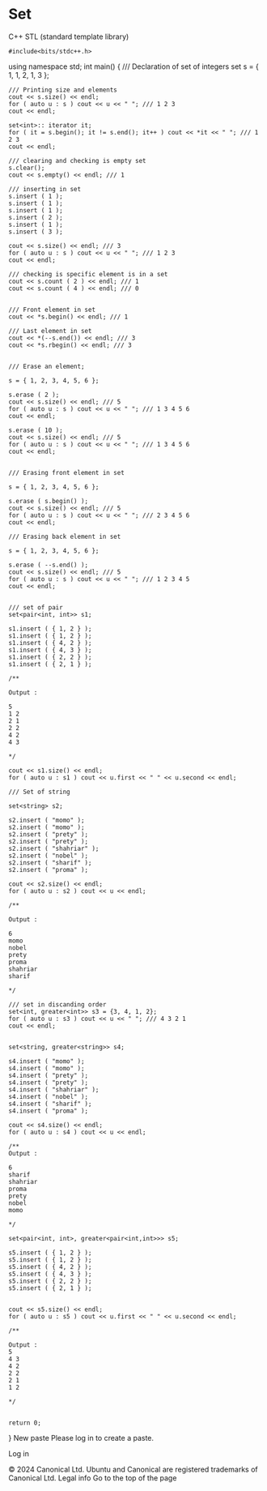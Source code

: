 # Set
C++ STL (standard template library)

	#include<bits/stdc++.h>
using namespace std;
int main()
{
    /// Declaration of set of integers
	set<int> s = { 1, 1, 2, 1, 3 };

	/// Printing size and elements
	cout << s.size() << endl;
	for ( auto u : s ) cout << u << " "; /// 1 2 3
	cout << endl;

	set<int>:: iterator it;
	for ( it = s.begin(); it != s.end(); it++ ) cout << *it << " "; /// 1 2 3
	cout << endl;

	/// clearing and checking is empty set
	s.clear();
	cout << s.empty() << endl; /// 1

	/// inserting in set
	s.insert ( 1 );
	s.insert ( 1 );
	s.insert ( 1 );
	s.insert ( 2 );
	s.insert ( 1 );
	s.insert ( 3 );

	cout << s.size() << endl; /// 3
	for ( auto u : s ) cout << u << " "; /// 1 2 3
	cout << endl;

	/// checking is specific element is in a set
	cout << s.count ( 2 ) << endl; /// 1
	cout << s.count ( 4 ) << endl; /// 0


    /// Front element in set
    cout << *s.begin() << endl; /// 1

    /// Last element in set
    cout << *(--s.end()) << endl; /// 3
    cout << *s.rbegin() << endl; /// 3


    /// Erase an element;

    s = { 1, 2, 3, 4, 5, 6 };

    s.erase ( 2 );
    cout << s.size() << endl; /// 5
	for ( auto u : s ) cout << u << " "; /// 1 3 4 5 6
	cout << endl;

	s.erase ( 10 );
    cout << s.size() << endl; /// 5
	for ( auto u : s ) cout << u << " "; /// 1 3 4 5 6
	cout << endl;


	/// Erasing front element in set

	s = { 1, 2, 3, 4, 5, 6 };

    s.erase ( s.begin() );
    cout << s.size() << endl; /// 5
	for ( auto u : s ) cout << u << " "; /// 2 3 4 5 6
	cout << endl;

	/// Erasing back element in set

	s = { 1, 2, 3, 4, 5, 6 };

    s.erase ( --s.end() );
    cout << s.size() << endl; /// 5
	for ( auto u : s ) cout << u << " "; /// 1 2 3 4 5
	cout << endl;


	/// set of pair
	set<pair<int, int>> s1;

	s1.insert ( { 1, 2 } );
	s1.insert ( { 1, 2 } );
	s1.insert ( { 4, 2 } );
	s1.insert ( { 4, 3 } );
	s1.insert ( { 2, 2 } );
	s1.insert ( { 2, 1 } );

	/**

	Output :

	5
    1 2
    2 1
    2 2
    4 2
    4 3

    */

	cout << s1.size() << endl;
	for ( auto u : s1 ) cout << u.first << " " << u.second << endl;

	/// Set of string

	set<string> s2;

	s2.insert ( "momo" );
	s2.insert ( "momo" );
	s2.insert ( "prety" );
	s2.insert ( "prety" );
	s2.insert ( "shahriar" );
	s2.insert ( "nobel" );
	s2.insert ( "sharif" );
	s2.insert ( "proma" );

	cout << s2.size() << endl;
	for ( auto u : s2 ) cout << u << endl;

	/**

	Output :

	6
    momo
    nobel
    prety
    proma
    shahriar
    sharif

    */

    /// set in discanding order
    set<int, greater<int>> s3 = {3, 4, 1, 2};
    for ( auto u : s3 ) cout << u << " "; /// 4 3 2 1
    cout << endl;


    set<string, greater<string>> s4;

	s4.insert ( "momo" );
	s4.insert ( "momo" );
	s4.insert ( "prety" );
	s4.insert ( "prety" );
	s4.insert ( "shahriar" );
	s4.insert ( "nobel" );
	s4.insert ( "sharif" );
	s4.insert ( "proma" );

	cout << s4.size() << endl;
	for ( auto u : s4 ) cout << u << endl;

	/**
	Output :

	6
    sharif
    shahriar
    proma
    prety
    nobel
    momo

    */

    set<pair<int, int>, greater<pair<int,int>>> s5;

	s5.insert ( { 1, 2 } );
	s5.insert ( { 1, 2 } );
	s5.insert ( { 4, 2 } );
	s5.insert ( { 4, 3 } );
	s5.insert ( { 2, 2 } );
	s5.insert ( { 2, 1 } );


	cout << s5.size() << endl;
	for ( auto u : s5 ) cout << u.first << " " << u.second << endl;

	/**

	Output :
	5
    4 3
    4 2
    2 2
    2 1
    1 2

    */


	return 0;
}
New paste
Please log in to create a paste.

Log in

© 2024 Canonical Ltd. Ubuntu and Canonical are registered trademarks of Canonical Ltd.
Legal info
Go to the top of the page

